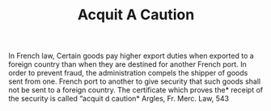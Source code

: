 ---
title: Acquit A Caution
letter: A
permalink: "/definitions/bld-acquit-a-caution.html"
body: In French law, Certain goods pay higher export duties when exported to a foreign
  country than when they are destined for another French port. In order to prevent
  fraud, the administration compels the shipper of goods sent from one. French port
  to another to give security that such goods shall not be sent to a foreign country.
  The certificate which proves the* receipt of the security is called “acquit d caution*
  Argles, Fr. Merc. Law, 543
published_at: '2018-07-07'
source: Black's Law Dictionary 2nd Ed (1910)
layout: post
---